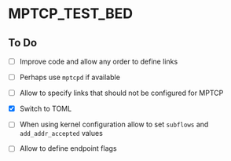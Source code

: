 # MPTCP_TEST_BED

## To Do 
- [ ] Improve code and allow any order to define links
- [ ] Perhaps use `mptcpd` if  available 
- [ ] Allow to specify links that should not be configured for MPTCP
- [x] Switch to TOML
- [ ] When using kernel configuration allow to set `subflows` and `add_addr_accepted` values  
- [ ] Allow to define endpoint flags 

